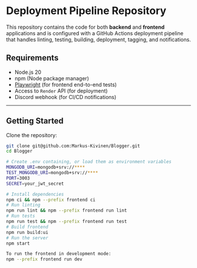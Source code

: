 # Deployment Pipeline Repository

This repository contains the code for both **backend** and **frontend** applications and is configured with a GitHub Actions deployment pipeline that handles linting, testing, building, deployment, tagging, and notifications.

## Requirements

- Node.js 20  
- npm (Node package manager)  
- [Playwright](https://playwright.dev/) (for frontend end-to-end tests)  
- Access to `Render` API (for deployment)  
- Discord webhook (for CI/CD notifications)  

---

## Getting Started

Clone the repository:

```bash
git clone git@github.com:Markus-Kivinen/Blogger.git
cd Blogger

# Create .env containing, or load them as environment variables
MONGODB_URI=mongodb+srv://****
TEST_MONGODB_URI=mongodb+srv://****
PORT=3003
SECRET=your_jwt_secret

# Install dependencies
npm ci && npm --prefix frontend ci
# Run linting
npm run lint && npm --prefix frontend run lint
# Run tests
npm run test && npm --prefix frontend run test
# Build frontend
npm run build:ui
# Run the server
npm start

To run the frontend in development mode:
npm --prefix frontend run dev

